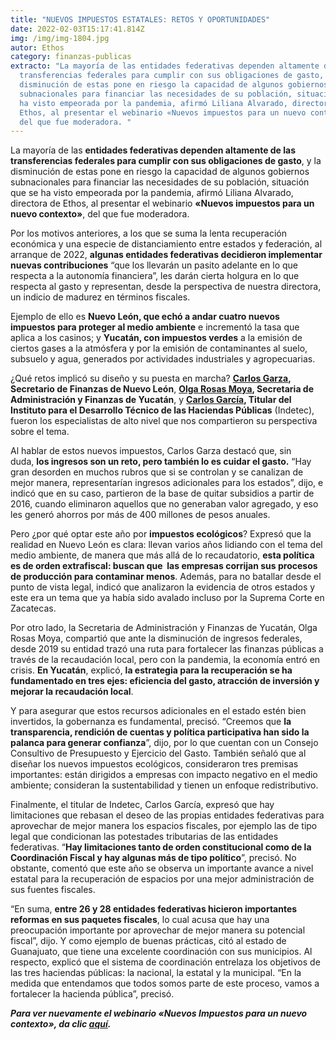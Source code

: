 ```yaml
---
title: "NUEVOS IMPUESTOS ESTATALES: RETOS Y OPORTUNIDADES"
date: 2022-02-03T15:17:41.814Z
img: /img/img-1804.jpg
autor: Ethos
category: finanzas-publicas
extracto: "La mayoría de las entidades federativas dependen altamente de las
  transferencias federales para cumplir con sus obligaciones de gasto, y la
  disminución de estas pone en riesgo la capacidad de algunos gobiernos
  subnacionales para financiar las necesidades de su población, situación que se
  ha visto empeorada por la pandemia, afirmó Liliana Alvarado, directora de
  Ethos, al presentar el webinario «Nuevos impuestos para un nuevo contexto»,
  del que fue moderadora. "
---
```

<!--StartFragment-->

La mayoría de las **entidades federativas dependen altamente de las transferencias federales para cumplir con sus obligaciones de gasto**, y la disminución de estas pone en riesgo la capacidad de algunos gobiernos subnacionales para financiar las necesidades de su población, situación que se ha visto empeorada por la pandemia, afirmó Liliana Alvarado, directora de Ethos, al presentar el webinario **«Nuevos impuestos para un nuevo contexto»**, del que fue moderadora. 

Por los motivos anteriores, a los que se suma la lenta recuperación económica y una especie de distanciamiento entre estados y federación, al arranque de 2022, **algunas entidades federativas decidieron implementar nuevas contribuciones** “que los llevarán un pasito adelante en lo que respecta a la autonomía financiera”, les darán cierta holgura en lo que respecta al gasto y representan, desde la perspectiva de nuestra directora, un indicio de madurez en términos fiscales.

Ejemplo de ello es **Nuevo León, que echó a andar cuatro nuevos impuestos para proteger al medio ambiente** e incrementó la tasa que aplica a los casinos; y **Yucatán, con impuestos verdes** a la emisión de ciertos gases a la atmósfera y por la emisión de contaminantes al suelo, subsuelo y agua, generados por actividades industriales y agropecuarias. 

¿Qué retos implicó su diseño y su puesta en marcha? **[Carlos Garza](https://www.nl.gob.mx/funcionarios/carlos-alberto-garza-ibarra), Secretario de Finanzas de Nuevo León**, **[Olga Rosas Moya](https://www.linkedin.com/in/olga-rosas-moya-36950461/?originalSubdomain=mx), Secretaria de Administración y Finanzas de Yucatán**, y **[Carlos García](https://www.linkedin.com/in/carlos-garcia-6a3946157/?originalSubdomain=mx), Titular del Instituto para el Desarrollo Técnico de las Haciendas Públicas** (Indetec), fueron los especialistas de alto nivel que nos compartieron su perspectiva sobre el tema.

Al hablar de estos nuevos impuestos, Carlos Garza destacó que, sin duda, **los ingresos son un reto, pero también lo es cuidar el gasto.** “Hay gran desorden en muchos rubros que si se controlan y se canalizan de mejor manera, representarían ingresos adicionales para los estados”, dijo, e indicó que en su caso, partieron de la base de quitar subsidios a partir de 2016, cuando eliminaron aquellos que no generaban valor agregado, y eso les generó ahorros por más de 400 millones de pesos anuales.

Pero ¿por qué optar este año por **impuestos ecológicos**? Expresó que la realidad en Nuevo León es clara: llevan varios años lidiando con el tema del medio ambiente, de manera que más allá de lo recaudatorio, **esta política es de orden extrafiscal: buscan que  las empresas corrijan sus procesos de producción para contaminar menos**. Además, para no batallar desde el punto de vista legal, indicó que analizaron la evidencia de otros estados y este era un tema que ya había sido avalado incluso por la Suprema Corte en Zacatecas.

Por otro lado, la Secretaria de Administración y Finanzas de Yucatán, Olga Rosas Moya, compartió que ante la disminución de ingresos federales, desde 2019 su entidad trazó una ruta para fortalecer las finanzas públicas a través de la recaudación local, pero con la pandemia, la economía entró en crisis. **En Yucatán**, explicó, **la estrategia para la recuperación se ha fundamentado en tres ejes: eficiencia del gasto, atracción de inversión y mejorar la recaudación local**.

Y para asegurar que estos recursos adicionales en el estado estén bien invertidos, la gobernanza es fundamental, precisó. “Creemos que **la transparencia, rendición de cuentas y política participativa han sido la palanca para generar confianza**”, dijo, por lo que cuentan con un Consejo Consultivo de Presupuesto y Ejercicio del Gasto. También señaló que al diseñar los nuevos impuestos ecológicos, consideraron tres premisas importantes: están dirigidos a empresas con impacto negativo en el medio ambiente; consideran la sustentabilidad y tienen un enfoque redistributivo.

Finalmente, el titular de Indetec, Carlos García, expresó que hay limitaciones que rebasan el deseo de las propias entidades federativas para aprovechar de mejor manera los espacios fiscales, por ejemplo las de tipo legal que condicionan las potestades tributarias de las entidades federativas. “**Hay limitaciones tanto de orden constitucional como de la Coordinación Fiscal y hay algunas más de tipo político**”, precisó. No obstante, comentó que este año se observa un importante avance a nivel estatal para la recuperación de espacios por una mejor administración de sus fuentes fiscales.

“En suma, **entre 26 y 28 entidades federativas hicieron importantes reformas en sus paquetes fiscales**, lo cual acusa que hay una preocupación importante por aprovechar de mejor manera su potencial fiscal”, dijo. Y como ejemplo de buenas prácticas, citó al estado de Guanajuato, que tiene una excelente coordinación con sus municipios. Al respecto, explicó que el sistema de coordinación entrelaza los objetivos de las tres haciendas públicas: la nacional, la estatal y la municipal. “En la medida que entendamos que todos somos parte de este proceso, vamos a fortalecer la hacienda pública”, precisó.

***Para ver nuevamente el webinario «*Nuevos Impuestos para un nuevo contexto*», da clic [aquí](https://www.youtube.com/watch?v=DSQuzuK5nXw).***

<!--EndFragment-->